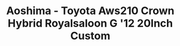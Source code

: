 ---
layout: product
title: "Aoshima - Toyota Aws210 Crown Hybrid Royalsaloon G '12 20Inch Custom"
price: "TBA" 
desc: "N/A"
img_path: "/assets/img/AO08461.jpg"
brand: "N/A"
available: false
special_offer: false
new: false
soon: false
cat: "010000"
subcat: "013700"
subsubcat: "0N/A"
sifra: "AO08461"
popular: true
---